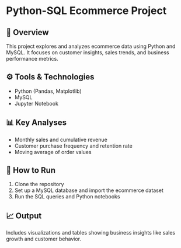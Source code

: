# Python-SQL Ecommerce Project

## 📘 Overview
This project explores and analyzes ecommerce data using Python and MySQL. It focuses on customer insights, sales trends, and business performance metrics.

## ⚙️ Tools & Technologies
- Python (Pandas, Matplotlib)
- MySQL
- Jupyter Notebook

## 📊 Key Analyses
- Monthly sales and cumulative revenue
- Customer purchase frequency and retention rate
- Moving average of order values

## 🚀 How to Run
1. Clone the repository
2. Set up a MySQL database and import the ecommerce dataset
3. Run the SQL queries and Python notebooks

## 📈 Output
Includes visualizations and tables showing business insights like sales growth and customer behavior.
